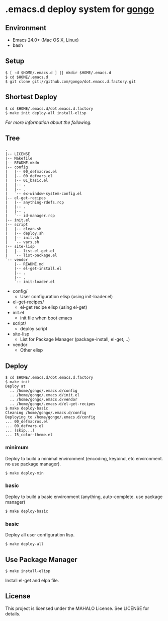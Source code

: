 # .emacs.d deploy system for [gongo](http://gongo.github.com/)

## Environment

- Emacs 24.0+ (Mac OS X, Linux)
- bash

## Setup

    $ [ -d $HOME/.emacs.d ] || mkdir $HOME/.emacs.d
    $ cd $HOME/.emacs.d
    $ git clone git://github.com/gongo/dot.emacs.d.factory.git 

## Shortest Deploy

    $ cd $HOME/.emacs.d/dot.emacs.d.factory
    $ make init deploy-all install-elisp

*For more information about the following.*

## Tree

    .
    |-- LICENSE
    |-- Makefile
    |-- README.mkdn
    |-- config
    |   |-- 00_defmacros.el
    |   |-- 00_defvars.el
    |   |-- 01_basic.el
    |   |-- .
    |   |-- .
    |   `-- ex-window-system-config.el
    |-- el-get-recipes
    |   |-- anything-rdefs.rcp
    |   |-- .
    |   |-- .
    |   `-- id-manager.rcp
    |-- init.el
    |-- script
    |   |-- clean.sh
    |   |-- deploy.sh
    |   |-- init.sh
    |   `-- vars.sh
    |-- site-lisp
    |   |-- list-el-get.el
    |   `-- list-package.el
    `-- vendor
        |-- README.md
        |-- el-get-install.el
        |-- .
        |-- .
        `-- init-loader.el

- config/
    - User configuration elisp (using init-loader.el)
- el-get-recipes/
    - el-get recipe elisp (using el-get)
- init.el
    - init file when boot emacs
- script/
    - deploy script
- site-lisp
    - List for Package Manager (package-install, el-get, ..)
- vendor
    - Other elisp

## Deploy

    $ cd $HOME/.emacs.d/dot.emacs.d.factory
    $ make init
    Deploy at
      .. /home/gongo/.emacs.d/config
      .. /home/gongo/.emacs.d/init.el
      .. /home/gongo/.emacs.d/vendor
      .. /home/gongo/.emacs.d/el-get-recipes
    $ make deploy-basic
    Cleaning /home/gongo/.emacs.d/config
    Deploying to /home/gongo/.emacs.d/config
    ... 00_defmacros.el
    ... 00_defvars.el
    ... (skip...)
    ... 15_color-theme.el

### minimum

Deploy to build a minimal environment (encoding, keybind, etc environment. no use package manager).

    $ make deploy-min

### basic

Deploy to build a basic environment (anything, auto-complete. use package manager)

    $ make deploy-basic

### basic

Deploy all user configuration lisp.

    $ make deploy-all

## Use Package Manager

    $ make install-elisp

Install el-get and elpa file.

## License

This project is licensed under the MAHALO License. See LICENSE for details.
